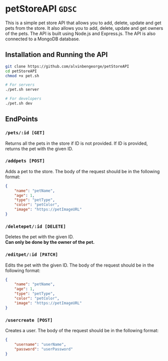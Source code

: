 # petStoreAPI `GDSC`
This is a simple pet store API that allows you to add, delete, update and get pets from the store. It also allows you to add, delete, update and get owners of the pets. The API is built using Node.js and Express.js. The API is also connected to a MongoDB database. 

## Installation and Running the API
```sh
git clone https://github.com/alvinbengeorge/petStoreAPI
cd petStoreAPI
chmod +x pet.sh

# For servers
./pet.sh server

# For developers
./pet.sh dev
```

## EndPoints
### `/pets/:id [GET]`
Returns all the pets in the store if ID is not provided. If ID is provided, returns the pet with the given ID.

### `/addpets [POST]`
Adds a pet to the store. The body of the request should be in the following format:
```json
{
    "name": "petName",
    "age": 1,
    "type": "petType",
    "color": "petColor",
    "image": "https://petImageURL"
}
```

### `/deletepet/:id [DELETE]`
Deletes the pet with the given ID. \
**Can only be done by the owner of the pet.**

### `/editpet/:id [PATCH]`
Edits the pet with the given ID. The body of the request should be in the following format:
```json
{
    "name": "petName",
    "age": 1,
    "type": "petType",
    "color": "petColor",
    "image": "https://petImageURL"
}
```

### `/usercreate [POST]`
Creates a user. The body of the request should be in the following format:
```json
{
    "username": "userName",
    "password": "userPassword"
}
```

